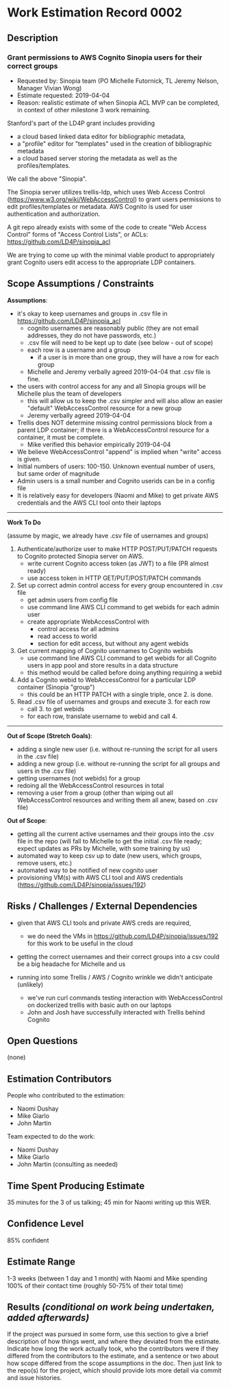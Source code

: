 # Work Estimation Record 0002

## Description

### Grant permissions to AWS Cognito Sinopia users for their correct groups

* Requested by: Sinopia team (PO Michelle Futornick, TL Jeremy Nelson, Manager Vivian Wong)
* Estimate requested: 2019-04-04
* Reason: realistic estimate of when Sinopia ACL MVP can be completed, in context of other milestone 3 work remaining.

Stanford's part of the LD4P grant includes providing
- a cloud based linked data editor for bibliographic metadata,
- a "profile" editor for "templates" used in the creation of bibliographic metadata
- a cloud based server storing the metadata as well as the profiles/templates.

We call the above "Sinopia".  

The Sinopia server utilizes trellis-ldp, which uses Web Access Control (https://www.w3.org/wiki/WebAccessControl)
to grant users permissions to edit profiles/templates or metadata.  AWS Cognito is used for user authentication and authorization.

A git repo already exists with some of the code to create "Web Access Control" forms of "Access Control Lists", or ACLs: https://github.com/LD4P/sinopia_acl

We are trying to come up with the minimal viable product to appropriately grant Cognito users edit access to the appropriate LDP containers.

## Scope Assumptions / Constraints

__Assumptions__:
- it's okay to keep usernames and groups in .csv file in https://github.com/LD4P/sinopia_acl
  - cognito usernames are reasonably public (they are not email addresses, they do not have passwords, etc.)
  - .csv file will need to be kept up to date (see below - out of scope)
  - each row is a username and a group
    - if a user is in more than one group, they will have a row for each group
  - Michelle and Jeremy verbally agreed 2019-04-04 that .csv file is fine.
- the users with control access for any and all Sinopia groups will be Michelle plus the team of developers
  - this will allow us to keep the .csv simpler and will also allow an easier "default" WebAccessControl resource for a new group
  - Jeremy verbally agreed 2019-04-04
- Trellis does NOT determine missing control permissions block from a parent LDP container;  if there is a WebAccessControl resource for a container, it must be complete.
  - Mike verified this behavior empirically 2019-04-04
- We believe WebAccessControl "append" is implied when "write" access is given.
- Initial numbers of users:  100-150. Unknown eventual number of users, but same order of magnitude
- Admin users is a small number and Cognito userids can be in a config file
- It is relatively easy for developers (Naomi and Mike) to get private AWS credentials and the AWS CLI tool onto their laptops

---
__Work To Do__

(assume by magic, we already have .csv file of usernames and groups)

1. Authenticate/authorize user to make HTTP POST/PUT/PATCH requests to Cognito protected Sinopia server on AWS.
    - write current Cognito access token (as JWT) to a file (PR almost ready)
    - use access token in HTTP GET/PUT/POST/PATCH commands
2. Set up correct admin control access for every group encountered in .csv file
    - get admin users from config file
    - use command line AWS CLI command to get webids for each admin user
    - create appropriate WebAccessControl with
      - control access for all admins
      - read access to world
      - section for edit access, but without any agent webids
3. Get current mapping of Cognito usernames to Cognito webids
    - use command line AWS CLI command to get webids for all Cognito users in app pool and store results in a data structure
    - this method would be called before doing anything requiring a webid
4. Add a Cognito webid to WebAccessControl for a particular LDP container (Sinopia "group")
    - this could be an HTTP PATCH with a single triple, once 2. is done.
5. Read .csv file of usernames and groups and execute 3. for each row
    - call 3. to get webids
    - for each row, translate username to webid and call 4.

---

__Out of Scope (Stretch Goals)__:
- adding a single new user (i.e. without re-running the script for all users in the .csv file)
- adding a new group (i.e. without re-running the script for all groups and users in the .csv file)
- getting usernames (not webids) for a group
- redoing all the WebAccessControl resources in total
- removing a user from a group (other than wiping out all WebAccessControl resources and writing them all anew, based on .csv file)

__Out of Scope__:
- getting all the current active usernames and their groups into the .csv file in the repo (will fall to Michelle to get the initial .csv file ready;  expect updates as PRs by Michelle, with some training by us)
- automated way to keep csv up to date (new users, which groups, remove users, etc.)
- automated way to be notified of new cognito user
- provisioning VM(s) with AWS CLI tool and AWS credentials (https://github.com/LD4P/sinopia/issues/192)


## Risks / Challenges / External Dependencies

* given that AWS CLI tools and private AWS creds are required,
  - we do need the VMs in https://github.com/LD4P/sinopia/issues/192 for this work to be useful in the cloud

* getting the correct usernames and their correct groups into a csv could be a big headache for Michelle and us

* running into some Trellis / AWS / Cognito wrinkle we didn't anticipate (unlikely)
  - we've run curl commands testing interaction with WebAccessControl on dockerized trellis with basic auth on our laptops
  - John and Josh have successfully interacted with Trellis behind Cognito

## Open Questions

(none)

## Estimation Contributors

People who contributed to the estimation:

* Naomi Dushay
* Mike Giarlo
* John Martin

Team expected to do the work:

* Naomi Dushay
* Mike Giarlo
* John Martin (consulting as needed)

## Time Spent Producing Estimate

35 minutes for the 3 of us talking;  45 min for Naomi writing up this WER.

## Confidence Level

85% confident

## Estimate Range

1-3 weeks (between 1 day and 1 month) with Naomi and Mike spending 100% of their contact time (roughly 50-75% of their total time)

## Results _(conditional on work being undertaken, added afterwards)_

If the project was pursued in some form, use this section to give a brief description of how things went, and where they deviated from the estimate. Indicate how long the work actually took, who the contributors were if they differed from the contributors to the estimate, and a sentence or two about how scope differed from the scope assumptions in the doc. Then just link to the repo(s) for the project, which should provide lots more detail via commit and issue histories.
